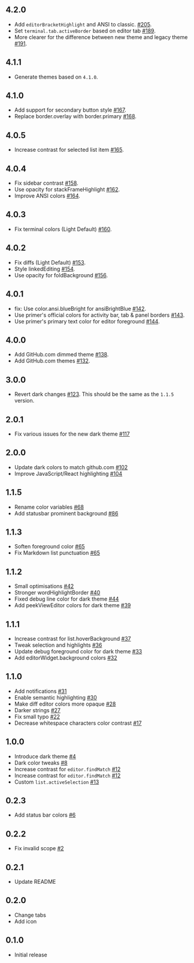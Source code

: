 ## 4.2.0

- Add `editorBracketHighlight` and ANSI to classic. [#205](https://github.com/primer/github-vscode-theme/pull/205).
- Set `terminal.tab.activeBorder` based on editor tab [#189](https://github.com/primer/github-vscode-theme/pull/189).
- More clearer for the difference between new theme and legacy theme [#191](https://github.com/primer/github-vscode-theme/pull/191).

## 4.1.1

- Generate themes based on `4.1.0`.

## 4.1.0

- Add support for secondary button style [#167](https://github.com/primer/github-vscode-theme/pull/167).
- Replace border.overlay with border.primary [#168](https://github.com/primer/github-vscode-theme/pull/168).

## 4.0.5

- Increase contrast for selected list item [#165](https://github.com/primer/github-vscode-theme/pull/165).

## 4.0.4

- Fix sidebar contrast [#158](https://github.com/primer/github-vscode-theme/pull/158).
- Use opacity for stackFrameHighlight [#162](https://github.com/primer/github-vscode-theme/pull/162).
- Improve ANSI colors [#164](https://github.com/primer/github-vscode-theme/pull/164).

## 4.0.3

- Fix terminal colors (Light Default) [#160](https://github.com/primer/github-vscode-theme/pull/160).

## 4.0.2

- Fix diffs (Light Default) [#153](https://github.com/primer/github-vscode-theme/pull/153).
- Style linkedEditing [#154](https://github.com/primer/github-vscode-theme/pull/154).
- Use opacity for foldBackground [#156](https://github.com/primer/github-vscode-theme/pull/156).

## 4.0.1

- fix: Use color.ansi.blueBright for ansiBrightBlue [#142](https://github.com/primer/github-vscode-theme/pull/142).
- Use primer's official colors for activity bar, tab & panel borders [#143](https://github.com/primer/github-vscode-theme/pull/143).
- Use primer's primary text color for editor foreground [#144](https://github.com/primer/github-vscode-theme/pull/144).

## 4.0.0

- Add GitHub.com dimmed theme [#138](https://github.com/primer/github-vscode-theme/pull/138).
- Add GitHub.com themes [#132](https://github.com/primer/github-vscode-theme/pull/132).

## 3.0.0

- Revert dark changes  [#123](https://github.com/primer/github-vscode-theme/pull/123). This should be the same as the `1.1.5` version.

## 2.0.1

- Fix various issues for the new dark theme [#117](https://github.com/primer/github-vscode-theme/pull/117)

## 2.0.0

- Update dark colors to match github.com [#102](https://github.com/primer/github-vscode-theme/pull/102)
- Improve JavaScript/React highlighting [#104](https://github.com/primer/github-vscode-theme/pull/104)

## 1.1.5

- Rename color variables [#68](https://github.com/primer/github-vscode-theme/pull/68)
- Add statusbar prominent background [#86](https://github.com/primer/github-vscode-theme/pull/86)

## 1.1.3

- Soften foreground color [#65](https://github.com/primer/github-vscode-theme/pull/65)
- Fix Markdown list punctuation [#65](https://github.com/primer/github-vscode-theme/pull/65)

## 1.1.2

- Small optimisations [#42](https://github.com/primer/github-vscode-theme/pull/42)
- Stronger wordHighlightBorder [#40](https://github.com/primer/github-vscode-theme/pull/40)
- Fixed debug line color for dark theme [#44](https://github.com/primer/github-vscode-theme/pull/44)
- Add peekViewEditor colors for dark theme [#39](https://github.com/primer/github-vscode-theme/pull/39)

## 1.1.1

- Increase contrast for list.hoverBackground [#37](https://github.com/primer/github-vscode-theme/pull/37)
- Tweak selection and highlights [#36](https://github.com/primer/github-vscode-theme/pull/36)
- Update debug foreground color for dark theme [#33](https://github.com/primer/github-vscode-theme/pull/33)
- Add editorWidget.background colors [#32](https://github.com/primer/github-vscode-theme/pull/32)

## 1.1.0

- Add notifications [#31](https://github.com/primer/github-vscode-theme/pull/31)
- Enable semantic highlighting [#30](https://github.com/primer/github-vscode-theme/pull/30)
- Make diff editor colors more opaque [#28](https://github.com/primer/github-vscode-theme/pull/28)
- Darker strings [#27](https://github.com/primer/github-vscode-theme/pull/27)
- Fix small typo [#22](https://github.com/primer/github-vscode-theme/pull/22)
- Decrease whitespace characters color contrast [#17](https://github.com/primer/github-vscode-theme/pull/17)

## 1.0.0

- Introduce dark theme [#4](https://github.com/primer/github-vscode-theme/pull/4)
- Dark color tweaks [#8](https://github.com/primer/github-vscode-theme/pull/8)
- Increase contrast for `editor.findMatch` [#12](https://github.com/primer/github-vscode-theme/pull/12)
- Increase contrast for `editor.findMatch` [#12](https://github.com/primer/github-vscode-theme/pull/12)
- Custom `list.activeSelection` [#13](https://github.com/primer/github-vscode-theme/pull/13)

## 0.2.3

- Add status bar colors [#6](https://github.com/primer/github-vscode-theme/pull/6)

## 0.2.2

- Fix invalid scope [#2](https://github.com/primer/github-vscode-theme/pull/2)

## 0.2.1

- Update README

## 0.2.0

- Change tabs
- Add icon

## 0.1.0

- Initial release
